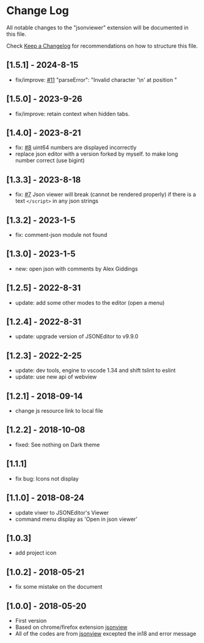 # Change Log
All notable changes to the "jsonviewer" extension will be documented in this file.

Check [Keep a Changelog](http://keepachangelog.com/) for recommendations on how to structure this file.

## [1.5.1] - 2024-8-15
- fix/improve: [#11](https://github.com/ccimage/jsonviewer/issues/11) "parseError": "Invalid character '\n' at position "

## [1.5.0] - 2023-9-26
- fix/improve: retain context when hidden tabs.

## [1.4.0] - 2023-8-21
- fix: [#8](https://github.com/ccimage/jsonviewer/issues/8) uint64 numbers are displayed incorrectly
- replace json editor with a version forked by myself. to make long number correct (use bigint) 

## [1.3.3] - 2023-8-18
- fix: [#7](https://github.com/ccimage/jsonviewer/issues/7) Json viewer will break (cannot be rendered properly) if there is a text ```</script>``` in any json strings

## [1.3.2] - 2023-1-5
- fix: comment-json module not found

## [1.3.0] - 2023-1-5
- new: open json with comments by Alex Giddings

## [1.2.5] - 2022-8-31
- update: add some other modes to the editor (open a menu)

## [1.2.4] - 2022-8-31
- update: upgrade version of JSONEditor to v9.9.0

## [1.2.3] - 2022-2-25
- update: dev tools, engine to vscode 1.34 and shift tslint to eslint
- update: use new api of webview

## [1.2.1] - 2018-09-14
- change  js resource link to local file

## [1.2.2] - 2018-10-08
- fixed: See nothing on Dark theme

## [1.1.1] 
- fix bug:  Icons not display

## [1.1.0] - 2018-08-24
- update viwer to JSONEditor's Viewer
- command menu display as 'Open in json viewer'

## [1.0.3]
- add project icon

## [1.0.2] - 2018-05-21
- fix some mistake on the document

## [1.0.0] - 2018-05-20
- First version
- Based on chrome/firefox extension [jsonview](https://github.com/bhollis/jsonview)
- All of the codes are from [jsonview](https://github.com/bhollis/jsonview) excepted the in18 and error message
